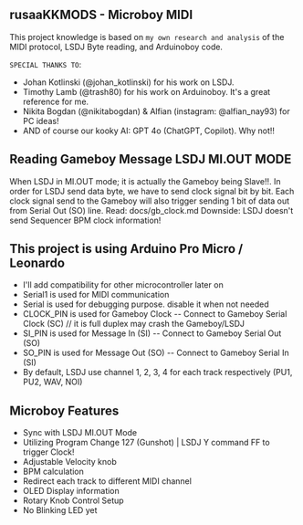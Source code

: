 rusaaKKMODS - Microboy MIDI
---------------------------

This project knowledge is based on `my own research and analysis` of the MIDI protocol, LSDJ Byte reading, and Arduinoboy code. 


`SPECIAL THANKS TO`:
  - Johan Kotlinski (@johan_kotlinski) for his work on LSDJ.
  - Timothy Lamb (@trash80) for his work on Arduinoboy. It's a great reference for me.
  - Nikita Bogdan (@nikitabogdan) & Alfian (instagram: @alfian_nay93) for PC ideas!
  - AND of course our kooky AI: GPT 4o (ChatGPT, Copilot). Why not!!

  Reading Gameboy Message LSDJ MI.OUT MODE
  ----------------------------------------
  When LSDJ in MI.OUT mode; it is actually the Gameboy being Slave!!.
  In order for LSDJ send data byte, we have to send clock signal bit by bit. 
  Each clock signal send to the Gameboy will also trigger sending 1 bit of data out from Serial Out (SO) line.
  Read: docs/gb_clock.md
  Downside: LSDJ doesn't send Sequencer BPM clock information!

  This project is using Arduino Pro Micro / Leonardo
  --------------------------------------------------
  - I'll add compatibility for other microcontroller later on
  - Serial1 is used for MIDI communication
  - Serial is used for debugging purpose. disable it when not needed
  - CLOCK_PIN is used for Gameboy Clock -- Connect to Gameboy Serial Clock (SC) // it is full duplex may crash the Gameboy/LSDJ
  - SI_PIN is used for Message In (SI) -- Connect to Gameboy Serial Out (SO)
  - SO_PIN is used for Message Out (SO) -- Connect to Gameboy Serial In (SI)
  - By default, LSDJ use channel 1, 2, 3, 4 for each track respectively (PU1, PU2, WAV, NOI)
  
  Microboy Features
  -----------------
  - Sync with LSDJ MI.OUT Mode
  - Utilizing Program Change 127 (Gunshot) | LSDJ Y command FF to trigger Clock!
  - Adjustable Velocity knob
  - BPM calculation
  - Redirect each track to different MIDI channel
  - OLED Display information
  - Rotary Knob Control Setup
  - No Blinking LED yet